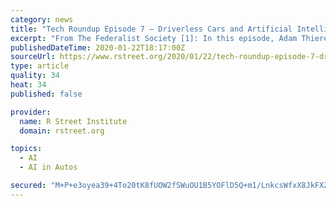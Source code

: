 ```yaml
---
category: news
title: "Tech Roundup Episode 7 – Driverless Cars and Artificial Intelligence"
excerpt: "From The Federalist Society [1]: In this episode, Adam Thierer and Caleb Watney discuss the emerging questions surrounding the progress of driverless car technology and its regulation."
publishedDateTime: 2020-01-22T18:17:00Z
sourceUrl: https://www.rstreet.org/2020/01/22/tech-roundup-episode-7-driverless-cars-and-artificial-intelligence/
type: article
quality: 34
heat: 34
published: false

provider:
  name: R Street Institute
  domain: rstreet.org

topics:
  - AI
  - AI in Autos

secured: "M+P+e3oyea39+4To20tK8fUOW2fSWuOU1B5YOFlD5Q+m1/LnkcsWfxX8JkFXZq/0kGwRnlwxYnumynY/EQpPID60ydvY8DJ6YpZxcTIwMNrVe4djYxd96noNPUPMqRg27YrNzvEA3jfpGXXakrjG7LYiNEZ4Cq5SXfEqCIPcEC62y7fN8bwhWBBzN9grPn0lTQWfEZy34V5mSXXRA2mLdWhwD6FVAsHNKcvOKb9aJCQIpriRcUZJyEU+A8clN9hmxFE8/6/pg/w9V8TbmewO/AaV12F7XigOY4z0KcM39AY=;m228Xo2h+s3BlqjqMPnfCw=="
---
```


